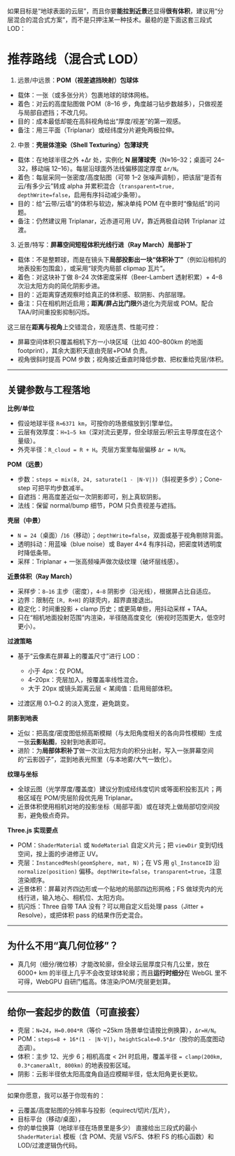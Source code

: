 如果目标是“地球表面的云层”，而且你要**能拉到近景**还显得**很有体积**，建议用“分层混合的混合式方案”，而不是只押注某一种技术。最稳的是下面这套三段式 LOD：

# 推荐路线（混合式 LOD）

1. 远景/中远景：**POM（视差遮挡映射）包球体**

* 载体：一张（或多张分片）包裹地球的球体网格。
* 着色：对云的高度贴图做 POM（8–16 步，角度越刁钻步数越多），只做视差与局部自遮挡；不改几何。
* 目的：成本最低却能在高斜视角给出“厚度/视差”的第一观感。
* 备注：用三平面（Triplanar）或经纬度分片避免两极拉伸。

2. 中景：**壳层体渲染（Shell Texturing）包薄球壳**

* 载体：在地球半径之外 +Δr 处，实例化 **N 层薄球壳**（N≈16–32；桌面可 24–32，移动端 12–16）。每层沿球面外法线偏移固定厚度 `Δr/N`。
* 着色：每层采同一张密度/高度贴图（可带 1–2 张噪声调制），把该层“是否有云/有多少云”转成 alpha 并累积混合（`transparent=true, depthWrite=false`，启用有序抖动减少条带）。
* 目的：给“云带/云墙”的体积与软边，解决单纯 POM 在中景时“像贴纸”的问题。
* 备注：仍然建议用 Triplanar，近赤道可用 UV，靠近两极自动转 Triplanar 过渡。

3. 近景/特写：**屏幕空间短程体积光线行进（Ray March）局部补丁**

* 载体：不是整颗球，而是在镜头下**局部投影出一块“体积补丁”**（例如沿相机的地表投影包围盒），或采用“球壳内局部 clipmap 瓦片”。
* 着色：对这块补丁做 8–24 次体密度采样（Beer-Lambert 透射积累）+ 4–8 次沿太阳方向的简化阴影步进。
* 目的：近距离穿透观察时给真正的体积感、软阴影、内部层理。
* 备注：只在相机附近启用；**距离/屏占比门限**外退化为壳层或 POM。配合 TAA/时间重投影抑制闪烁。

这三层在**距离与视角**上交错混合，观感连贯、性能可控：

* 屏幕空间体积只覆盖相机下方一小块区域（比如 400–800km 的地面 footprint），其余大面积天底由壳层+POM 负责。
* 视角很斜时提高 POM 步数；视角接近垂直时降低步数、把权重给壳层/体积。

---

## 关键参数与工程落地

**比例/单位**

* 假设地球半径 `R≈6371 km`，可按你的场景缩放到引擎单位。
* 云层有效厚度：`H≈1–5 km`（深对流云更厚，但全球层云/积云主导厚度在这个量级）。
* 外壳半径：`R_cloud = R + H`。壳层方案里每层偏移 `Δr = H/N`。

**POM（远景）**

* 步数：`steps = mix(8, 24, saturate(1 - |N·V|))`（斜视更多步）；Cone-step 可把平均步数减半。
* 自遮挡：用高度差近似一次阴影即可，别上真软阴影。
* 法线：保留 normal/bump 细节，POM 只负责视差与遮挡。

**壳层（中景）**

* `N = 24`（桌面）/`16`（移动）；`depthWrite=false`，双面或基于视角剔除背面。
* 透明抖动：用蓝噪（blue noise）或 Bayer 4×4 有序抖动，把密度转透明度时降低条带。
* 采样：Triplanar + 一张高频噪声做次级纹理（破坏层线感）。

**近景体积（Ray March）**

* 采样步：`8–16` 主步（密度），`4–8` 阴影步（沿光线），根据屏占比自适应。
* 边界：限制在 `[R, R+H]` 的球壳内，超界直接退出。
* 稳定化：时间重投影 + clamp 历史；或更简单些，用抖动采样 + TAA。
* 只在“相机地面投射范围”内渲染，半径随高度变化（俯视时范围更大，低空时更小）。

**过渡策略**

* 基于“云像素在屏幕上的覆盖尺寸”进行 LOD：

  * 小于 4px：仅 POM。
  * 4–20px：壳层加入，按覆盖率线性混合。
  * 大于 20px 或镜头距离云层 < 某阈值：启用局部体积。
* 过渡区用 0.1–0.2 的淡入宽度，避免跳变。

**阴影到地表**

* 近似：把高度/密度图低频高斯模糊（与太阳角度相关的各向异性模糊）生成一张**云影贴图**，投射到地表即可。
* 进阶：为**局部体积补丁**做一次沿太阳方向的积分出射，写入一张屏幕空间的“云影因子”，混到地表光照里（与本地雾/大气一致化）。

**纹理与坐标**

* 全球云图（光学厚度/覆盖度）建议分割成经纬度切片或等面积投影瓦片；两极区域在 POM/壳层阶段优先用 Triplanar。
* 近景体积使用相机对地的投影坐标（局部平面）或在球壳上做局部切空间投影，避免极点奇异。

**Three.js 实现要点**

* POM：`ShaderMaterial` 或 `NodeMaterial` 自定义片元；把 `viewDir` 变到切线空间，按上面的步进修正 UV。
* 壳层：`InstancedMesh(geomSphere, mat, N)`；在 VS 用 `gl_InstanceID` 沿 `normalize(position)` 偏移。`depthWrite=false`，`transparent=true`，注意渲染顺序。
* 近景体积：屏幕对齐四边形或一个贴地的局部四边形网格；FS 做球壳内的光线行进，输入地心、相机位、太阳方向。
* 抗闪烁：Three 自带 TAA 没有？可以用自定义后处理 pass（Jitter + Resolve），或把体积 pass 的结果作历史混合。

---

## 为什么不用“真几何位移”？

* 真几何（细分/微位移）才能改轮廓，但全球云层厚度只有几公里，放在 6000+ km 的半径上几乎不会改变球体轮廓；而且**运行时细分**在 WebGL 里不可得，WebGPU 自研门槛高。体渲染/POM/壳层更划算。

---

## 给你一套起步的数值（可直接套）

* 壳层：`N=24`，`H=0.004*R`（等价 \~25km 场景单位请按比例换算），`Δr=H/N`。
* POM：`steps=8 + 16*(1 - |N·V|)`，`heightScale=0.5*Δr`（按你的高度图动态调）。
* 体积：主步 12、光步 6；相机高度 < 2H 时启用，覆盖半径 `= clamp(200km, 0.3*cameraAlt, 800km)` 的地表投影区域。
* 阴影：云影半径依太阳高度角自适应模糊半径，低太阳角更长更软。

---

如果你愿意，我可以基于你现有的：

* 云覆盖/高度贴图的分辨率与投影（equirect/切片/瓦片），
* 目标平台（移动/桌面），
* 你的单位换算（地球半径在场景里是多少）
  直接给出三段式的最小 `ShaderMaterial` 模板（含 POM、壳层 VS/FS、体积 FS 的核心函数）和 LOD/过渡逻辑伪代码。
